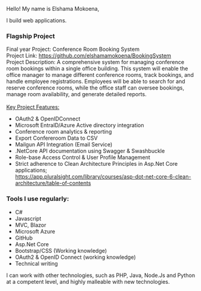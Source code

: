 
Hello! My name is Elshama Mokoena, 

I build web applications.


### Flagship Project
Final year Project: Conference Room Booking System\
Project Link: <https://github.com/elshamamokoena/BookingSystem>\
Project Description: A comprehensive system for managing conference room bookings within a 
single office building. This system will enable the office manager to manage different 
conference rooms, track bookings, and handle employee registrations. Employees will 
be able to search for and reserve conference rooms, while the office staff can oversee 
bookings, manage room availability, and generate detailed reports.\
\
<u>Key Project Features:</u>
- OAuth2 & OpenIDConnect
- Microsoft EntraID/Azure Active directory integration
- Conference room analytics & reporting
- Export Confereroom Data to CSV
- Mailgun API Integration (Email Service)
- .NetCore API documentation using Swagger & Swashbuckle
- Role-base Access Control & User Profile Management
- Strict adherence to Clean Architecture Principles in Asp.Net Core applications;\
  <https://app.pluralsight.com/library/courses/asp-dot-net-core-6-clean-architecture/table-of-contents>
     
### Tools I use regularly:
  - C# 
  - Javascript 
  - MVC, Blazor 
  - Microsoft Azure 
  - GitHub 
  - Asp.Net Core 
  - Bootstrap/CSS (Working knowledge)
  - OAuth2 & OpenID Connect (working knowledge)
  - Technical writing

I can work with other technologies, such as PHP, Java, Node.Js and Python at a competent level, and highly malleable with new technologies.

